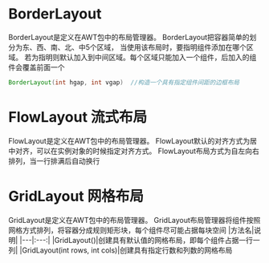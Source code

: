 # BorderLayout

BorderLayout是定义在AWT包中的布局管理器。
BorderLayout把容器简单的划分为东、西、南、北、中5个区域，
当使用该布局时，要指明组件添加在哪个区域。
若为指明则默认加入到中间区域。每个区域只能加入一个组件，后加入的组件会覆盖前面一个
```java
BorderLayout(int hgap, int vgap)  //构造一个具有指定组件间距的边框布局

```
# FlowLayout 流式布局
FlowLayout是定义在AWT包中的布局管理器。
FlowLayout默认的对齐方式为居中对齐，可以在实例对象的时候指定对齐方式。
FlowLayout布局方式为自左向右排列，当一行排满后自动换行




# GridLayout 网格布局
GridLayout是定义在AWT包中的布局管理器。
GridLayout布局管理器将组件按照网格方式排列，将容器分成规则矩形块，每个组件尽可能占据每块空间
|方法名|说明|
|---|:---:|
|GridLayout()|创建具有默认值的网格布局，即每个组件占据一行一列|
|GridLayout(int rows, int cols)|创建具有指定行数和列数的网格布局
